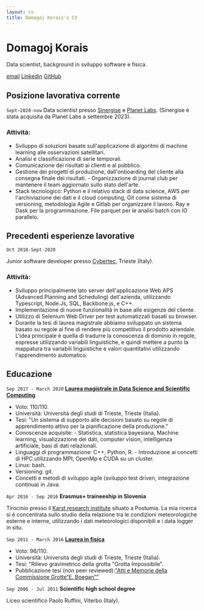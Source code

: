 ```yaml
---
layout: cv
title: Domagoj Korais's CV
---
```

# Domagoj Korais
Data scientist, background in sviluppo software e fisica.

<div id="webaddress">
<a href="mailto:domagoj.korais@gmail.com">email</a>
<a href="https://www.linkedin.com/in/domagoj-korais/">Linkedin</a>
<a href="https://github.com/DomagojKorais">GitHub</a>
</div>


## Posizione lavorativa corrente

`Sept-2020-now`
Data scientist presso <a href="https://www.sinergise.com/">Sinergise</a> e <a href="https://www.planet.com//">Planet Labs</a>. (Sinergise è stata acquisita da Planet Labs a settembre 2023).
### Attività:

- Sviluppo di soluzioni basate sull'applicazione di algoritmi di machine learning alle osservazioni satellitari. 
- Analisi e classificazione di serie temporali.
- Comunicazione dei risultati ai clienti e al pubblico.
- Gestione dei progetti di produzione, dall'onboarding del cliente alla consegna finale dei risultati. - Organizzazione di journal club per mantenere il team aggiornato sullo stato dell'arte.
- Stack tecnologico: Python e il relativo stack di data science, AWS per l'archiviazione dei dati e il cloud computing, Git come sistema di versioning, metodologia Agile e Gitlab per organizzare il lavoro. Ray e Dask per la programmazione. File parquet per le analisi batch con IO parallelo.


## Precedenti esperienze lavorative

`Oct 2018-Sept-2020`

Junior software developer presso <a href="https://www.cybertec.it/en/">Cybertec</a>, Trieste (Italy).

### Attività:
- Sviluppo principalmente lato server dell'applicazione Web APS (Advanced Planning and Scheduling) dell'azienda, utilizzando Typescript, Node.Js, SQL, Backbone.js, e C++. 
- Implementazione di nuove funzionalità in base alle esigenze del cliente.
- Utilizzo di Selenium Web Driver per test automatizzati basati su browser.
- Durante la tesi di laurea magistrale abbiamo sviluppato un sistema basato su regole al fine di rendere più competitivo il prodotto aziendale. L'idea principale è quella di tradurre la conoscenza di dominio in regole, espresse utilizzando variabili linguistiche, e quindi mettere a punto la mappatura tra variabili linguistiche e valori quantitativi utilizzando l'apprendimento automatico.



## Educazione

`Sep 2017 - March 2020`
<a href="https://dssc.units.it/">__Laurea magistrale in Data Science and Scientific Computing__</a>

- Voto: 110/110.
- Università: Università degli studi di Trieste, Trieste (Italia).
- Tesi: "Un sistema di supporto alle decisioni basato su regole di apprendimento attivo per la pianificazione della produzione."
- Conoscenze acquisite: - Statistica, statistica bayesiana, Machine learning, visualizzazione dei dati, computer vision, intelligenza artificiale, basi di dati relazionali.
- Linguaggi di programmazione: C++, Python, R. - Introduzione ai concetti di HPC utilizzando MPI, OpenMp e CUDA su un cluster.
- Linux: bash.
- Versioning: git.
- Concetti e metodi di sviluppo agile (sviluppo test driven, integrazione continua) in Java.


`Apr 2016 - Sep 2016`
__Erasmus+ traineeship in Slovenia__

Tirocinio presso il <a href="https://izrk.zrc-sazu.si/en/predstavitev#v"> Karst research institute</a>  situato a Postumia. La mia ricerca si è concentrata sullo studio della relazione tra le condizioni meteorologiche esterne e interne, utilizzando i dati meteorologici disponibili e i data logger in situ.


`Sep 2011 - March 2016`
<a href="https://df.units.it/">__Laurea in fisica__</a>  
- Voto: 96/110. 
- Università: Università degli studi di Trieste, Trieste (Italia).
- Tesi: "Rilievo gravimetrico della grotta "Grotta Impossibile".
- Pubblicazione tesi (non peer reviewed):<a href="http://www.lithoflex.org/bib/Atti%20e%20Memorie_15_KoBr.pdf">"Atti e Memorie della Commissione Grotte“E. Boegan”"</a>

`Sep 2006 - Jul 2011` 
__Scientific high school degree__

Liceo scientifico Paolo Ruffini, Viterbo (Italy).


<!-- ### Footer

Last updated: July 2024 -->


